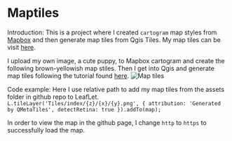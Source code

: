 # Maptiles
Introduction:
This is a project where I created `cartogram` map styles from [Mapbox](https://apps.mapbox.com/cartogram/#13.01/40.7251/-74.0051) and then generate map tiles from Qgis Tiles. My map tiles  can be visit [here](https://shuangw1.github.io/maptiles/).

I upload my own image, a cute puppy, to Mapbox cartogram and create the following brown-yellowish map stiles. Then I get into Qgis and generate map tiles following the tutorial found [here](https://github.com/jakobzhao/geog458/tree/master/labs/lab04).
![Map tiles](/assets/Map%20tiles_weqfge8os.JPG)


Code example:
Here I use relative path to add my map tiles from the assets folder in github repo to LeafLet.
`L.tileLayer('Tiles/index/{z}/{x}/{y}.png', {
  attribution: 'Generated by QMetaTiles',
  detectRetina: true
}).addTo(map);`

In order to view the map in the github page, I change `http` to `https` to successfully load the map.
